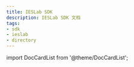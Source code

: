 ```yaml
---
title: IESLab SDK
description: IESLab SDK 文档
tags:
- sdk
- ieslab
- directory
---
```


import DocCardList from '@theme/DocCardList';

<DocCardList />